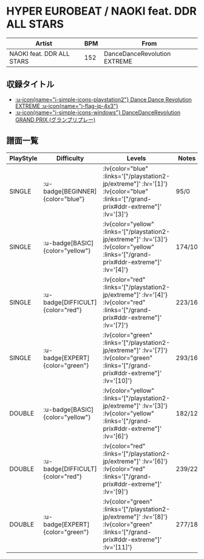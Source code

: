# HYPER EUROBEAT / NAOKI feat. DDR ALL STARS

|Artist|BPM|From|
|------|---|----|
|NAOKI feat. DDR ALL STARS|152|DanceDanceRevolution EXTREME|

## 収録タイトル

- [ :u-icon{name="i-simple-icons-playstation2"} Dance Dance Revolution EXTREME :u-icon{name="i-flag-jp-4x3"} ](/playstation2-jp/extreme)
- [ :u-icon{name="i-simple-icons-windows"} DanceDanceRevolution GRAND PRIX (グランプリプレー)](/grand-prix#ddr-extreme)

## 譜面一覧

|PlayStyle|Difficulty|Levels|Notes|Movie|
|---------|----------|------|-----|-----|
|SINGLE| :u-badge[BEGINNER]{color="blue"} | :lv{color="blue" :links='["/playstation2-jp/extreme"]' :lv='[1]'}  :lv{color="blue" :links='["/grand-prix#ddr-extreme"]' :lv='[3]'} |95/0||
|SINGLE| :u-badge[BASIC]{color="yellow"} | :lv{color="yellow" :links='["/playstation2-jp/extreme"]' :lv='[3]'}  :lv{color="yellow" :links='["/grand-prix#ddr-extreme"]' :lv='[4]'} |174/10||
|SINGLE| :u-badge[DIFFICULT]{color="red"} | :lv{color="red" :links='["/playstation2-jp/extreme"]' :lv='[4]'}  :lv{color="red" :links='["/grand-prix#ddr-extreme"]' :lv='[7]'} |223/16||
|SINGLE| :u-badge[EXPERT]{color="green"} | :lv{color="green" :links='["/playstation2-jp/extreme"]' :lv='[7]'}  :lv{color="green" :links='["/grand-prix#ddr-extreme"]' :lv='[10]'} |293/16||
|DOUBLE| :u-badge[BASIC]{color="yellow"} | :lv{color="yellow" :links='["/playstation2-jp/extreme"]' :lv='[3]'}  :lv{color="yellow" :links='["/grand-prix#ddr-extreme"]' :lv='[6]'} |182/12||
|DOUBLE| :u-badge[DIFFICULT]{color="red"} | :lv{color="red" :links='["/playstation2-jp/extreme"]' :lv='[6]'}  :lv{color="red" :links='["/grand-prix#ddr-extreme"]' :lv='[9]'} |239/22||
|DOUBLE| :u-badge[EXPERT]{color="green"} | :lv{color="green" :links='["/playstation2-jp/extreme"]' :lv='[8]'}  :lv{color="green" :links='["/grand-prix#ddr-extreme"]' :lv='[11]'} |277/18||
